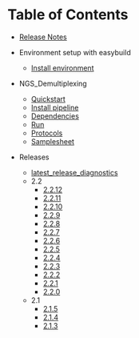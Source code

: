 # Table of Contents

- [Release Notes](https://github.com/molgenis/NGS_Demultiplexing/releases)

- Environment setup with easybuild
  - [Install environment](eb-install.md)

- NGS_Demultiplexing
  - [Quickstart](ngs-quickstart.md)
  - [Install pipeline](ngs-install.md)
  - [Dependencies](ngs-dependencies.md)
  - [Run](ngs-run.md)
  - [Protocols](ngs-protocols.md)
  - [Samplesheet](ngs-samplesheets.md)

- Releases
  - [latest_release_diagnostics](ngs-latestrelease.md)
  - 2.2
    - [2.2.12](https://github.com/molgenis/NGS_Demultiplexing/releases/tag/2.2.12)
    - [2.2.11](https://github.com/molgenis/NGS_Demultiplexing/releases/tag/2.2.11)
	- [2.2.10](https://github.com/molgenis/NGS_Demultiplexing/releases/tag/2.2.10)
	- [2.2.9](https://github.com/molgenis/NGS_Demultiplexing/releases/tag/2.2.9)
	- [2.2.8](https://github.com/molgenis/NGS_Demultiplexing/releases/tag/2.2.8)
	- [2.2.7](https://github.com/molgenis/NGS_Demultiplexing/releases/tag/2.2.7)
	- [2.2.6](https://github.com/molgenis/NGS_Demultiplexing/releases/tag/2.2.6)
	- [2.2.5](https://github.com/molgenis/NGS_Demultiplexing/releases/tag/2.2.5)
	- [2.2.4](https://github.com/molgenis/NGS_Demultiplexing/releases/tag/2.2.4)
	- [2.2.3](https://github.com/molgenis/NGS_Demultiplexing/releases/tag/2.2.3)
	- [2.2.2](https://github.com/molgenis/NGS_Demultiplexing/releases/tag/2.2.2)
	- [2.2.1](https://github.com/molgenis/NGS_Demultiplexing/releases/tag/2.2.1)
	- [2.2.0](https://github.com/molgenis/NGS_Demultiplexing/releases/tag/2.2.0)
  - 2.1
	- [2.1.5](https://github.com/molgenis/NGS_Demultiplexing/releases/tag/2.2.5)
	- [2.1.4](https://github.com/molgenis/NGS_Demultiplexing/releases/tag/2.1.4)
	- [2.1.3](https://github.com/molgenis/NGS_Demultiplexing/releases/tag/2.1.3)